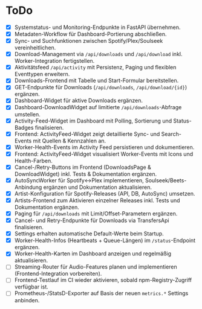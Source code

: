 # ToDo

- [x] Systemstatus- und Monitoring-Endpunkte in FastAPI übernehmen.
- [x] Metadaten-Workflow für Dashboard-Portierung abschließen.
- [x] Sync- und Suchfunktionen zwischen Spotify/Plex/Soulseek vereinheitlichen.
- [x] Download-Management via `/api/downloads` und `/api/download` inkl. Worker-Integration fertigstellen.
- [x] Aktivitätsfeed `/api/activity` mit Persistenz, Paging und flexiblen Eventtypen erweitern.
- [x] Downloads-Frontend mit Tabelle und Start-Formular bereitstellen.
- [x] GET-Endpunkte für Downloads (`/api/downloads`, `/api/download/{id}`) ergänzen.
- [x] Dashboard-Widget für aktive Downloads ergänzen.
- [x] Dashboard-DownloadWidget auf limitierte `/api/downloads`-Abfrage umstellen.
- [x] Activity-Feed-Widget im Dashboard mit Polling, Sortierung und Status-Badges finalisieren.
- [x] Frontend: ActivityFeed-Widget zeigt detaillierte Sync- und Search-Events mit Quellen & Kennzahlen an.
- [x] Worker-Health-Events im Activity Feed persistieren und dokumentieren.
- [x] Frontend: ActivityFeed-Widget visualisiert Worker-Events mit Icons und Health-Farben.
- [x] Cancel-/Retry-Buttons im Frontend (DownloadsPage & DownloadWidget) inkl. Tests & Dokumentation ergänzen.
- [x] AutoSyncWorker für Spotify↔Plex implementieren, Soulseek/Beets-Anbindung ergänzen und Dokumentation aktualisieren.
- [x] Artist-Konfiguration für Spotify-Releases (API, DB, AutoSync) umsetzen.
- [x] Artists-Frontend zum Aktivieren einzelner Releases inkl. Tests und Dokumentation ergänzen.
- [x] Paging für `/api/downloads` mit Limit/Offset-Parametern ergänzen.
- [x] Cancel- und Retry-Endpunkte für Downloads via TransfersApi finalisieren.
- [x] Settings erhalten automatische Default-Werte beim Startup.
- [x] Worker-Health-Infos (Heartbeats + Queue-Längen) im `/status`-Endpoint ergänzen.
- [x] Worker-Health-Karten im Dashboard anzeigen und regelmäßig aktualisieren.
- [ ] Streaming-Router für Audio-Features planen und implementieren (Frontend-Integration vorbereiten).
- [ ] Frontend-Testlauf im CI wieder aktivieren, sobald npm-Registry-Zugriff verfügbar ist.
- [ ] Prometheus-/StatsD-Exporter auf Basis der neuen `metrics.*` Settings anbinden.
